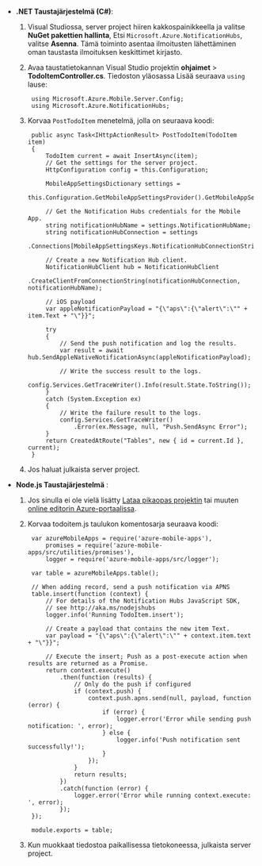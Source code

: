 
+ **.NET Taustajärjestelmä (C#)**:    
    1. Visual Studiossa, server project hiiren kakkospainikkeella ja valitse **NuGet pakettien hallinta**, Etsi `Microsoft.Azure.NotificationHubs`, valitse **Asenna**. Tämä toiminto asentaa ilmoitusten lähettäminen oman taustasta ilmoituksen keskittimet kirjasto.

    2. Avaa taustatietokannan Visual Studio projektin **ohjaimet** > **TodoItemController.cs**. Tiedoston yläosassa Lisää seuraava `using` lause:

            using Microsoft.Azure.Mobile.Server.Config;
            using Microsoft.Azure.NotificationHubs;


    3. Korvaa `PostTodoItem` menetelmä, jolla on seuraava koodi:  
      
            public async Task<IHttpActionResult> PostTodoItem(TodoItem item)
            {
                TodoItem current = await InsertAsync(item);
                // Get the settings for the server project.
                HttpConfiguration config = this.Configuration;
    
                MobileAppSettingsDictionary settings = 
                    this.Configuration.GetMobileAppSettingsProvider().GetMobileAppSettings();
    
                // Get the Notification Hubs credentials for the Mobile App.
                string notificationHubName = settings.NotificationHubName;
                string notificationHubConnection = settings
                    .Connections[MobileAppSettingsKeys.NotificationHubConnectionString].ConnectionString;
    
                // Create a new Notification Hub client.
                NotificationHubClient hub = NotificationHubClient
                .CreateClientFromConnectionString(notificationHubConnection, notificationHubName);
    
                // iOS payload
                var appleNotificationPayload = "{\"aps\":{\"alert\":\"" + item.Text + "\"}}";
    
                try
                {
                    // Send the push notification and log the results.
                    var result = await hub.SendAppleNativeNotificationAsync(appleNotificationPayload);
    
                    // Write the success result to the logs.
                    config.Services.GetTraceWriter().Info(result.State.ToString());
                }
                catch (System.Exception ex)
                {
                    // Write the failure result to the logs.
                    config.Services.GetTraceWriter()
                        .Error(ex.Message, null, "Push.SendAsync Error");
                }
                return CreatedAtRoute("Tables", new { id = current.Id }, current);
            }

    4. Jos haluat julkaista server project.

+ **Node.js Taustajärjestelmä** : 
   
    1. Jos sinulla ei ole vielä lisätty [Lataa pikaopas projektin](app-service-mobile-node-backend-how-to-use-server-sdk.md#download-quickstart) tai muuten [online editorin Azure-portaalissa](app-service-mobile-node-backend-how-to-use-server-sdk.md#online-editor). 
    
    2. Korvaa todoitem.js taulukon komentosarja seuraava koodi:


            var azureMobileApps = require('azure-mobile-apps'),
                promises = require('azure-mobile-apps/src/utilities/promises'),
                logger = require('azure-mobile-apps/src/logger');
            
            var table = azureMobileApps.table();
            
            // When adding record, send a push notification via APNS
            table.insert(function (context) {
                // For details of the Notification Hubs JavaScript SDK, 
                // see http://aka.ms/nodejshubs
                logger.info('Running TodoItem.insert');
                
                // Create a payload that contains the new item Text.
                var payload = "{\"aps\":{\"alert\":\"" + context.item.text + "\"}}";
                
                // Execute the insert; Push as a post-execute action when results are returned as a Promise.
                return context.execute()
                    .then(function (results) {
                        // Only do the push if configured
                        if (context.push) {
                            context.push.apns.send(null, payload, function (error) {
                                if (error) {
                                    logger.error('Error while sending push notification: ', error);
                                } else {
                                    logger.info('Push notification sent successfully!');
                                }
                            });
                        }
                        return results;
                    })
                    .catch(function (error) {
                        logger.error('Error while running context.execute: ', error);
                    });
            });
            
            module.exports = table;

    2. Kun muokkaat tiedostoa paikallisessa tietokoneessa, julkaista server project.
